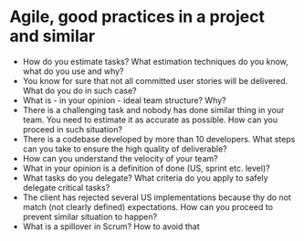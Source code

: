 # Agile, good practices in a project and similar

- How do you estimate tasks? What estimation techniques do you know, what do you use and why?
- You know for sure that not all committed user stories will be delivered. What do you do in such case?
- What is - in your opinion - ideal team structure? Why?
- There is a challenging task and nobody has done similar thing in your team. You need to estimate it as accurate as possible. How can you proceed in such situation?
- There is a codebase developed by more than 10 developers. What steps can you take to ensure the high quality of deliverable?
- How can you understand the velocity of your team?
- What in your opinion is a definition of done (US, sprint etc. level)?
- What tasks do you delegate? What criteria do you apply to safely delegate critical tasks?
- The client has rejected several US implementations because thy do not match (not clearly defined) expectations. How can you proceed to prevent similar situation to happen?
- What is a spillover in Scrum? How to avoid that